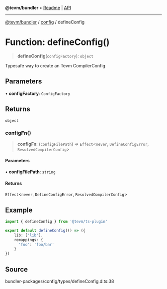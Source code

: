 **@tevm/bundler** • [Readme](../../README.md) \| [API](../../modules.md)

***

[@tevm/bundler](../../README.md) / [config](../README.md) / defineConfig

# Function: defineConfig()

> **defineConfig**(`configFactory`): `object`

Typesafe way to create an Tevm CompilerConfig

## Parameters

• **configFactory**: `ConfigFactory`

## Returns

`object`

### configFn()

> **configFn**: (`configFilePath`) => `Effect`\<`never`, `DefineConfigError`, `ResolvedCompilerConfig`\>

#### Parameters

• **configFilePath**: `string`

#### Returns

`Effect`\<`never`, `DefineConfigError`, `ResolvedCompilerConfig`\>

## Example

```ts
import { defineConfig } from '@tevm/ts-plugin'

export default defineConfig(() => ({
	lib: ['lib'],
	remappings: {
	  'foo': 'foo/bar'
	}
})
```

## Source

bundler-packages/config/types/defineConfig.d.ts:38

